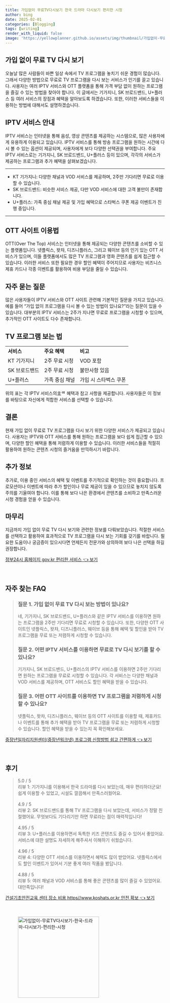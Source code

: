 ```yaml
---
title: 가입없이 무료TV다시보기 한국 드라마 다시보기 편리한 시청
author: bing
date: 2025-02-01
categories: [Blogging]
tags: [writing]
render_with_liquid: false
image: 'https://yellowplanner.github.io/assets/img/thumbnail/가입없이-무료TV다시보기-한국-드라마-다시보기-편리한-시청.webp'
---
```



<h2 id='가입없이무료TV다시보기'>가입 없이 무료 TV 다시 보기</h2>

<p>오늘날 많은 사람들이 바쁜 일상 속에서 TV 프로그램을 놓치기 쉬운 경험이 많습니다. 그래서 다양한 방법으로 무료로 TV 프로그램을 다시 보는 서비스가 인기를 끌고 있습니다. 사용자는 여러 IPTV 서비스와 OTT 플랫폼을 통해 가격 부담 없이 원하는 프로그램을 즐길 수 있는 방법을 찾아야 합니다. 이 글에서는 기가지니, SK 브로드밴드, U+플러스 등 여러 서비스의 장점과 혜택을 알아보도록 하겠습니다. 또한, 이러한 서비스들을 이용하는 방법에 대해서도 설명하겠습니다.</p>

<h2 id='IPTV서비스안내'>IPTV 서비스 안내</h2>

<p>IPTV 서비스는 인터넷을 통해 음성, 영상 콘텐츠를 제공하는 시스템으로, 많은 사용자에게 유용하게 이용되고 있습니다. IPTV 서비스를 통해 방송 프로그램을 원하는 시간에 다시 볼 수 있는 옵션이 제공되며, 사용자에게 보다 다양한 선택권을 부여합니다. 주요 IPTV 서비스로는 기가지니, SK 브로드밴드, U+플러스 등이 있으며, 각각의 서비스가 제공하는 프로그램과 추가 혜택을 살펴보겠습니다.</p>

<hr />

<ul>
    <li>KT 기가지니: 다양한 채널과 VOD 서비스를 제공하며, 2주만 기다리면 무료로 이용할 수 있습니다.</li>
    <li>SK 브로드밴드: 비슷한 서비스 제공, 다만 VOD 서비스에 대한 고객 불만이 존재합니다.</li>
    <li>U+플러스: 가족 중심 채널 제공 및 가입 혜택으로 스타벅스 쿠폰 제공 이벤트가 진행 중입니다.</li>
</ul>

<hr />

<h2 id='OTT사이트이용법'>OTT 사이트 이용법</h2>

<p>OTT(Over The Top) 서비스는 인터넷을 통해 제공되는 다양한 콘텐츠를 소비할 수 있는 플랫폼입니다. 넷플릭스, 왓챠, 디즈니플러스, 그리고 웨이브 등의 인기 있는 OTT 서비스가 있으며, 이들 플랫폼에서도 많은 TV 프로그램과 영화 콘텐츠를 쉽게 접근할 수 있습니다. 이러한 서비스 또한 필요한 경우 할인 혜택이 주어지므로 사용자는 비즈니스 제휴 카드나 각종 이벤트를 활용하여 비용 부담을 줄일 수 있습니다.</p>

<h2 id='자주묻는질문'>자주 묻는 질문</h2>

<p>많은 사용자들이 IPTV 서비스와 OTT 사이트 관련해 기본적인 질문을 가지고 있습니다. 예를 들어 “가입 없이 프로그램을 다시 볼 수 있는 방법이 있나요?”라는 질문이 있을 수 있습니다. 대부분의 IPTV 서비스는 2주가 지나면 무료로 프로그램을 시청할 수 있으며, 추가적인 OTT 사이트도 다수 존재합니다.</p>

<h2 id='TV프로그램보는법'>TV 프로그램 보는 법</h2>

<table>
    <tr>
        <td><b>서비스</b></td>
        <td><b>주요 혜택</b></td>
        <td><b>비고</b></td>
    </tr>
    <tr>
        <td>KT 기가지니</td>
        <td>2주 무료 시청</td>
        <td>VOD 포함</td>
    </tr>
    <tr>
        <td>SK 브로드밴드</td>
        <td>2주 무료 시청</td>
        <td>불만사항 있음</td>
    </tr>
    <tr>
        <td>U+플러스</td>
        <td>가족 중심 채널</td>
        <td>가입 시 스타벅스 쿠폰</td>
    </tr>
</table>

<p>위의 표는 각 IPTV 서비스의主ᅋ 혜택과 참고 사항을 제공합니다. 사용자들은 이 정보를 바탕으로 자신에게 적합한 서비스를 선택할 수 있습니다.</p>

<h2 id='결론'>결론</h2>

<p>현재 가입 없이 무료로 TV 프로그램을 다시 보기 위한 다양한 서비스가 제공되고 있습니다. 사용자는 IPTV와 OTT 서비스를 통해 원하는 프로그램을 보다 쉽게 접근할 수 있으며, 다양한 할인 혜택을 통해 저렴하게 이용할 수 있습니다. 이러한 서비스들을 적절히 활용하여 원하는 콘텐츠 시청의 즐거움을 만끽하시기 바랍니다.</p>

<h2 id='추가정보'>추가 정보</h2>

<p>추가로, 이용 중인 서비스의 혜택 및 이벤트를 주기적으로 확인하는 것이 중요합니다. 프로모션이나 이벤트에 따라 추가 할인이나 무료 제공이 있을 수 있으므로 놓치지 않도록 주의를 기울여야 합니다. 이를 통해 보다 나은 환경에서 콘텐츠를 소비하고 만족스러운 시청 경험을 얻을 수 있습니다.</p>

<h2 id='마무리'>마무리</h2>

<p>지금까지 가입 없이 무료 TV 다시 보기와 관련한 정보를 다뤄보았습니다. 적절한 서비스를 선택하고 활용하여 효과적으로 TV 프로그램을 다시 보는 기회를 갖기를 바랍니다. 필요한 도움이나 궁금증이 있으시다면 언제든지 전문가와 상의하여 보다 나은 선택을 하길 권장합니다.</p>


<p><a class="click-button" title="정부24시 홈페이지 gov.kr 편리한 서비스" href="https://yellowplanner.github.io/posts/%EC%A0%95%EB%B6%8024%EC%8B%9C-%ED%99%88%ED%8E%98%EC%9D%B4%EC%A7%80-gov.kr-%ED%8E%B8%EB%A6%AC%ED%95%9C-%EC%84%9C%EB%B9%84%EC%8A%A4/" rel="dofollow">정부24시 홈페이지 gov.kr 편리한 서비스 👈 보기</a></p><br>
<h2 id='자주_찾는_FAQ'>자주 찾는 FAQ</h2>
<div itemscope="" itemtype="https://schema.org/FAQPage"> 
<blockquote> 
<div itemscope="" itemprop="mainEntity" itemtype="https://schema.org/Question"> 
<h3 itemprop="name">질문 1. 가입 없이 무료 TV 다시 보는 방법이 있나요?</h3> 
<div itemscope="" itemprop="acceptedAnswer" itemtype="https://schema.org/Answer"> 
<span itemprop="text"> 
<p>네, 기가지니, SK 브로드밴드, U+플러스와 같은 IPTV 서비스를 이용하면 원하는 프로그램을 2주만 기다리면 무료로 시청할 수 있습니다. 또한, 다양한 OTT 사이트인 넷플릭스, 왓챠, 디즈니플러스, 웨이브 등을 통해 혜택 및 할인을 받아 TV 프로그램을 무료 또는 저렴하게 시청할 수 있습니다.</p> 
</span> 
</div> 
</div> 
<div itemscope="" itemprop="mainEntity" itemtype="https://schema.org/Question"> 
<h3 itemprop="name">질문 2. 어떤 IPTV 서비스를 이용하면 무료로 TV 다시 보기를 할 수 있나요?</h3> 
<div itemscope="" itemprop="acceptedAnswer" itemtype="https://schema.org/Answer"> 
<span itemprop="text"> 
<p>기가지니, SK 브로드밴드, U+플러스의 IPTV 서비스를 이용하면 2주만 기다리면 원하는 프로그램을 무료로 시청할 수 있습니다. 각 서비스는 다양한 채널과 VOD 서비스를 제공하며, OTT 서비스도 할인 혜택을 받을 수 있습니다.</p> 
</span> 
</div> 
</div> 
<div itemscope="" itemprop="mainEntity" itemtype="https://schema.org/Question"> 
<h3 itemprop="name">질문 3. 어떤 OTT 사이트를 이용하면 TV 프로그램을 저렴하게 시청할 수 있나요?</h3> 
<div itemscope="" itemprop="acceptedAnswer" itemtype="https://schema.org/Answer"> 
<span itemprop="text"> 
<p>넷플릭스, 왓챠, 디즈니플러스, 웨이브 등의 OTT 사이트를 이용할 때, 제휴카드나 이벤트를 통해 추가 혜택을 받아 TV 프로그램을 무료 또는 저렴하게 시청할 수 있습니다. 할인 혜택을 받을 수 있는지 꼭 확인해보세요.</p> 
</span> 
</div> 
</div> 
</blockquote> 
</div>
<p><a class="click-button" title="중장년일자리지원센터(중장년워크넷) 프로그램 신청방법 쉽고 간편하게" href="https://yellowplanner.github.io/posts/%EC%A4%91%EC%9E%A5%EB%85%84%EC%9D%BC%EC%9E%90%EB%A6%AC%EC%A7%80%EC%9B%90%EC%84%BC%ED%84%B0(%EC%A4%91%EC%9E%A5%EB%85%84%EC%9B%8C%ED%81%AC%EB%84%B7)-%ED%94%84%EB%A1%9C%EA%B7%B8%EB%9E%A8-%EC%8B%A0%EC%B2%AD%EB%B0%A9%EB%B2%95-%EC%89%BD%EA%B3%A0-%EA%B0%84%ED%8E%B8%ED%95%98%EA%B2%8C/" rel="dofollow">중장년일자리지원센터(중장년워크넷) 프로그램 신청방법 쉽고 간편하게 👈 보기</a></p><br>
<h2 id='후기'>후기</h2>
<div itemscope itemtype="https://schema.org/Product">
  <blockquote>
  <div itemprop="review" itemscope itemtype="https://schema.org/Review">
      <div itemprop="reviewRating" itemscope itemtype="https://schema.org/Rating"> <span itemprop="ratingValue">5.0</span> / <span itemprop="bestRating">5</span> </div>
      <span itemprop="reviewBody">리뷰 1: 기가지니를 이용해서 한국 드라마를 다시 보았는데, 매우 편리하더군요! 쉽게 이용할 수 있었고, 시설도 깔끔해서 만족스러웠어요.</span>
  </div>
  <br>
  <div itemprop="review" itemscope itemtype="https://schema.org/Review">
      <div itemprop="reviewRating" itemscope itemtype="https://schema.org/Rating"> <span itemprop="ratingValue">4.9</span> / <span itemprop="bestRating">5</span> </div>
      <span itemprop="reviewBody">리뷰 2: SK 브로드밴드를 통해 TV 프로그램을 다시 보았는데, 서비스가 정말 친절했어요. 무엇보다도 기다리기만 하면 무료라는 점이 매력적입니다!</span>
  </div>
  <br>
  <div itemprop="review" itemscope itemtype="https://schema.org/Review">
      <div itemprop="reviewRating" itemscope itemtype="https://schema.org/Rating"> <span itemprop="ratingValue">4.95</span> / <span itemprop="bestRating">5</span> </div>
      <span itemprop="reviewBody">리뷰 3: U+플러스를 이용하면서 독특한 키즈 콘텐츠도 즐길 수 있어서 좋았어요. 서비스에 대한 설명도 자세하게 해주셔서 이해하기 쉬웠습니다.</span>
  </div>
  <br>
  <div itemprop="review" itemscope itemtype="https://schema.org/Review">
      <div itemprop="reviewRating" itemscope itemtype="https://schema.org/Rating"> <span itemprop="ratingValue">4.96</span> / <span itemprop="bestRating">5</span> </div>
      <span itemprop="reviewBody">리뷰 4: 다양한 OTT 서비스를 이용하면서 혜택도 많이 받았어요. 넷플릭스에서도 할인 이벤트가 있어서 기분 좋게 여러 작품을 봤답니다.</span>
  </div>
  <br>
  <div itemprop="review" itemscope itemtype="https://schema.org/Review">
      <div itemprop="reviewRating" itemscope itemtype="https://schema.org/Rating"> <span itemprop="ratingValue">4.88</span> / <span itemprop="bestRating">5</span> </div>
      <span itemprop="reviewBody">리뷰 5: 여러 채널과 VOD 서비스를 통해 좋은 콘텐츠를 많이 즐길 수 있었어요. 대만족입니다!</span>
  </div>
  </blockquote>
</div>
<p><a class="click-button" title="건설기초안전교육 센터 장소 비용 https//www.koshats.or.kr 안전 확보" href="https://yellowplanner.github.io/posts/%EA%B1%B4%EC%84%A4%EA%B8%B0%EC%B4%88%EC%95%88%EC%A0%84%EA%B5%90%EC%9C%A1-%EC%84%BC%ED%84%B0-%EC%9E%A5%EC%86%8C-%EB%B9%84%EC%9A%A9-httpswww.koshats.or.kr-%EC%95%88%EC%A0%84-%ED%99%95%EB%B3%B4/" rel="dofollow">건설기초안전교육 센터 장소 비용 https//www.koshats.or.kr 안전 확보 👈 보기</a></p><br>
<figure class="image"><img src="https://yellowplanner.github.io/assets/img/thumbnail/가입없이-무료TV다시보기-한국-드라마-다시보기-편리한-시청.webp" alt="가입없이-무료TV다시보기-한국-드라마-다시보기-편리한-시청" width="256" height="256"></figure>